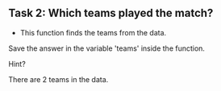 ## Task 2: Which teams played the match?

* This function finds the teams from the data.


Save the answer in the variable 'teams' inside the function.

Hint?

There are 2 teams in the data.
